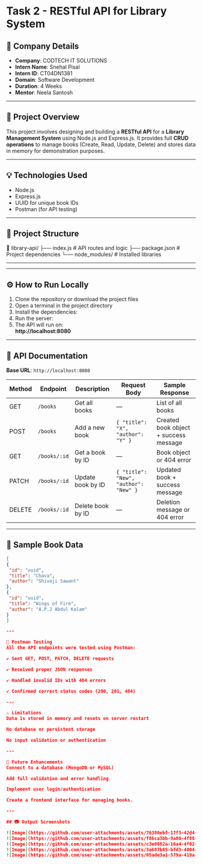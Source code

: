 # Task 2 - RESTful API for Library System

## 🏢 Company Details
- **Company**: CODTECH IT SOLUTIONS  
- **Intern Name**: Snehal Pisal  
- **Intern ID**: CT04DN1381  
- **Domain**: Software Development  
- **Duration**: 4 Weeks  
- **Mentor**: Neela Santosh  

---

## 📌 Project Overview

This project involves designing and building a **RESTful API** for a **Library Management System** using Node.js and Express.js. It provides full **CRUD operations** to manage books (Create, Read, Update, Delete) and stores data in memory for demonstration purposes.

---

## 💡 Technologies Used

- Node.js  
- Express.js  
- UUID for unique book IDs  
- Postman (for API testing)

---

## 📁 Project Structure

📂 library-api/
├── index.js # API routes and logic
├── package.json # Project dependencies
└── node_modules/ # Installed libraries

---


---

## ⚙️ How to Run Locally

1. Clone the repository or download the project files  
2. Open a terminal in the project directory  
3. Install the dependencies:
4. Run the server:
5. The API will run on:  
**http://localhost:8080**

---

## 📑 API Documentation

**Base URL**: `http://localhost:8080`

| Method | Endpoint       | Description            | Request Body                             | Sample Response                       |
|--------|----------------|------------------------|------------------------------------------|----------------------------------------|
| GET    | `/books`       | Get all books          | —                                        | List of all books                     |
| POST   | `/books`       | Add a new book         | `{ "title": "X", "author": "Y" }`        | Created book object + success message |
| GET    | `/books/:id`   | Get a book by ID       | —                                        | Book object or 404 error              |
| PATCH  | `/books/:id`   | Update book by ID      | `{ "title": "New", "author": "New" }`    | Updated book + success message        |
| DELETE | `/books/:id`   | Delete book by ID      | —                                        | Deletion message or 404 error         |

---

## 🧪 Sample Book Data

```json
[
{
 "id": "uuid",
 "title": "Chava",
 "author": "Shivaji Sawant"
},
{
 "id": "uuid",
 "title": "Wings of Fire",
 "author": "A.P.J Abdul Kalam"
}
]

---

🧪 Postman Testing
All the API endpoints were tested using Postman:

✔️ Sent GET, POST, PATCH, DELETE requests

✔️ Received proper JSON responses

✔️ Handled invalid IDs with 404 errors

✔️ Confirmed correct status codes (200, 201, 404)

---

⚠️ Limitations
Data is stored in memory and resets on server restart

No database or persistent storage

No input validation or authentication

---

🔮 Future Enhancements
Connect to a database (MongoDB or MySQL)

Add full validation and error handling

Implement user login/authentication

Create a frontend interface for managing books.

---

## 📷 Output Screenshots

![Image](https://github.com/user-attachments/assets/76380ebf-17f3-42d4-a761-1ef9663acb0a)
![Image](https://github.com/user-attachments/assets/f86ca3bb-9a80-4f88-99c6-b3f6d4de8848)
![Image](https://github.com/user-attachments/assets/c3e0082a-16a4-4f02-b63e-2c406b3af98e)
![Image](https://github.com/user-attachments/assets/3a687b85-bfd3-4004-bf08-da8f2cf00c14)
![Image](https://github.com/user-attachments/assets/05ade3a1-579a-419a-9086-9b502c13e306)
